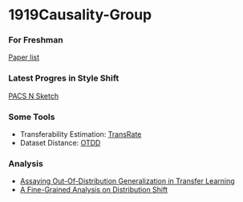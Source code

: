# 1919Causality-Group

### For Freshman
[Paper list](https://github.com/Lu-Tan/1919Causality-Group/blob/main/For%20Freshman.md)

### Latest Progres in Style Shift
[PACS N Sketch](https://github.com/Lu-Tan/1919Causality-Group/blob/main/Style_shift.md)

### Some Tools
- Transferability Estimation: [TransRate](https://github.com/Lu-Tan/1919Causality-Group/blob/main/TransRate.md)
- Dataset Distance: [OTDD](https://github.com/Lu-Tan/1919Causality-Group/blob/main/OTDD.md)

### Analysis
- [Assaying Out-Of-Distribution Generalization in Transfer Learning](https://github.com/Lu-Tan/1919Causality-Group/blob/main/Assaying%20Out-Of-Distribution%20Generalization%20in%20Transfer%20Learning.md)
- [A Fine-Grained Analysis on Distribution Shift](https://github.com/Lu-Tan/1919Causality-Group/blob/main/A%20Fine-Grained%20Analysis%20on%20Distribution%20Shift.md)
